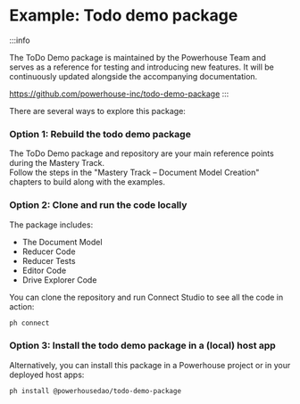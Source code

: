 # Example: Todo demo package

:::info

The ToDo Demo package is maintained by the Powerhouse Team and serves as a reference for testing and introducing new features. It will be continuously updated alongside the accompanying documentation.

https://github.com/powerhouse-inc/todo-demo-package
:::

There are several ways to explore this package:

### Option 1: Rebuild the todo demo package

The ToDo Demo package and repository are your main reference points during the Mastery Track.  
Follow the steps in the "Mastery Track – Document Model Creation" chapters to build along with the examples.

### Option 2: Clone and run the code locally

The package includes:  
- The Document Model  
- Reducer Code  
- Reducer Tests  
- Editor Code  
- Drive Explorer Code  

You can clone the repository and run Connect Studio to see all the code in action:

```bash
ph connect
```

### Option 3: Install the todo demo package in a (local) host app

Alternatively, you can install this package in a Powerhouse project or in your deployed host apps:

```bash
ph install @powerhousedao/todo-demo-package
```



